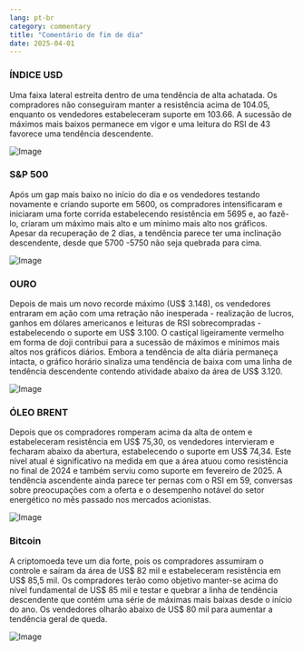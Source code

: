```yaml
---
lang: pt-br
category: commentary
title: "Comentário de fim de dia"
date: 2025-04-01
---
```


### ÍNDICE USD

Uma faixa lateral estreita dentro de uma tendência de alta achatada. Os compradores não conseguiram manter a resistência acima de 104.05, enquanto os vendedores estabeleceram suporte em 103.66. A sucessão de máximos mais baixos permanece em vigor e uma leitura do RSI de 43 favorece uma tendência descendente. 

![Image](https://markleighedu.github.io/img/Apr-2025/01-Apr-2025/usdindex.jpg)

### S&P 500

Após um gap mais baixo no início do dia e os vendedores testando novamente e criando suporte em 5600, os compradores intensificaram e iniciaram uma forte corrida estabelecendo resistência em 5695 e, ao fazê-lo, criaram um máximo mais alto e um mínimo mais alto nos gráficos. Apesar da recuperação de 2 dias, a tendência parece ter uma inclinação descendente, desde que 5700 -5750 não seja quebrada para cima. 

![Image](https://markleighedu.github.io/img/Apr-2025/01-Apr-2025/sp500.jpg)

### OURO

Depois de mais um novo recorde máximo (US$ 3.148), os vendedores entraram em ação com uma retração não inesperada - realização de lucros, ganhos em dólares americanos e leituras de RSI sobrecompradas - estabelecendo o suporte em US$ 3.100. O castiçal ligeiramente vermelho em forma de doji contribui para a sucessão de máximos e mínimos mais altos nos gráficos diários. Embora a tendência de alta diária permaneça intacta, o gráfico horário sinaliza uma tendência de baixa com uma linha de tendência descendente contendo atividade abaixo da área de US$ 3.120.

![Image](https://markleighedu.github.io/img/Apr-2025/01-Apr-2025/gold.jpg)

### ÓLEO BRENT

Depois que os compradores romperam acima da alta de ontem e estabeleceram resistência em US$ 75,30, os vendedores intervieram e fecharam abaixo da abertura, estabelecendo o suporte em US$ 74,34. Este nível atual é significativo na medida em que a área atuou como resistência no final de 2024 e também serviu como suporte em fevereiro de 2025. A tendência ascendente ainda parece ter pernas com o RSI em 59, conversas sobre preocupações com a oferta e o desempenho notável do setor energético no mês passado nos mercados acionistas. 

![Image](https://markleighedu.github.io/img/Apr-2025/01-Apr-2025/brentoil.jpg)

### Bitcoin

A criptomoeda teve um dia forte, pois os compradores assumiram o controle e saíram da área de US$ 82 mil e estabeleceram resistência em US$ 85,5 mil. Os compradores terão como objetivo manter-se acima do nível fundamental de US$ 85 mil e testar e quebrar a linha de tendência descendente que contém uma série de máximas mais baixas desde o início do ano. Os vendedores olharão abaixo de US$ 80 mil para aumentar a tendência geral de queda.

![Image](https://markleighedu.github.io/img/Apr-2025/01-Apr-2025/bitcoin.jpg)


